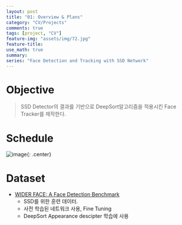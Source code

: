 ```yaml
---
layout: post
title: "01: Overview & Plans"
category: "CV/Projects"
comments: true
tags: [project, "CV"]
feature-img: "assets/img/72.jpg"
feature-title:
use_math: true
summary: 
series: "Face Detection and Tracking with SSD Network"
---
```



# Objective
> SSD Detector의 결과를 기반으로 DeepSort알고리즘을 적용시킨 Face Tracker를 제작한다.


# Schedule

![image](https://user-images.githubusercontent.com/37871541/111738770-44415800-88c5-11eb-81cc-0ed03c6b162d.png){: .center}

<!-- 
| Contents | March | April |  May  | June  | Progress   |
|:-:|:-:|:-:|:-:|:-:|:-:|
|  Paper Research  |   O   |   -  |   -    |  -     |  -       |
|  Set Development Environment  |   O    |      - |     -  |   -    |        - |
|  Test Each Model  |    -   |    O   |     -  |    -   |    -     |
|  Preprocess Dataset  |     -  |   O    |    -   |   -    |     -    |
|  Train SSD  |    -   |    O   |    -   |    -   |     -    |
|  Train DeepSort Appearance Extractor  |   -    |   O    |  -     |     -  |  -       |
|  Link Detector and Tracker   |    -   |  -     |   O    |    -   |    -     |
|  Construct Realtime Tracking Demo  |     -  |  -     |   O    |   -    |      -   |
|  Final Result Summary  |   -    |    -   |    -   |   O    |  -       | 
-->


# Dataset
* [WIDER FACE: A Face Detection Benchmark](http://shuoyang1213.me/WIDERFACE/)
  * SSD를 위한 훈련 데이터.
  * 사전 학습된 네트워크 사용, Fine Tuning
  * DeepSort Appearance descipter 학습에 사용




